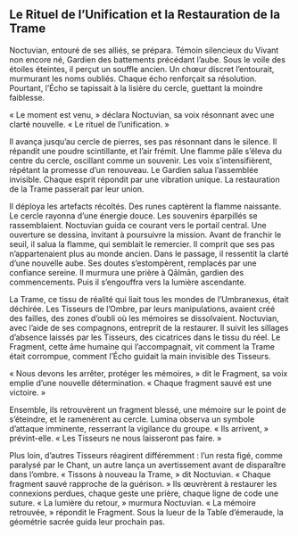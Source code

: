 ## Le Rituel de l’Unification et la Restauration de la Trame

Noctuvian, entouré de ses alliés, se prépara. Témoin silencieux du Vivant non encore né, Gardien des battements précédant l’aube. Sous le voile des étoiles éteintes, il perçut un souffle ancien. Un chœur discret l’entourait, murmurant les noms oubliés. Chaque écho renforçait sa résolution. Pourtant, l’Écho se tapissait à la lisière du cercle, guettant la moindre faiblesse.

« Le moment est venu, » déclara Noctuvian, sa voix résonnant avec une clarté nouvelle. « Le rituel de l’unification. »

Il avança jusqu’au cercle de pierres, ses pas résonnant dans le silence. Il répandit une poudre scintillante, et l’air frémit. Une flamme pâle s’éleva du centre du cercle, oscillant comme un souvenir. Les voix s’intensifièrent, répétant la promesse d’un renouveau. Le Gardien salua l’assemblée invisible. Chaque esprit répondit par une vibration unique. La restauration de la Trame passerait par leur union.

Il déploya les artefacts récoltés. Des runes captèrent la flamme naissante. Le cercle rayonna d’une énergie douce. Les souvenirs éparpillés se rassemblaient. Noctuvian guida ce courant vers le portail central. Une ouverture se dessina, invitant à poursuivre la mission. Avant de franchir le seuil, il salua la flamme, qui semblait le remercier. Il comprit que ses pas n’appartenaient plus au monde ancien. Dans le passage, il ressentit la clarté d’une nouvelle aube. Ses doutes s’estompèrent, remplacés par une confiance sereine. Il murmura une prière à Qālmān, gardien des commencements. Puis il s’engouffra vers la lumière ascendante.

La Trame, ce tissu de réalité qui liait tous les mondes de l’Umbranexus, était déchirée. Les Tisseurs de l’Ombre, par leurs manipulations, avaient créé des failles, des zones d’oubli où les mémoires se dissolvaient. Noctuvian, avec l’aide de ses compagnons, entreprit de la restaurer. Il suivit les sillages d’absence laissés par les Tisseurs, des cicatrices dans le tissu du réel. Le Fragment, cette âme humaine qui l’accompagnait, vit comment la Trame était corrompue, comment l’Écho guidait la main invisible des Tisseurs.

« Nous devons les arrêter, protéger les mémoires, » dit le Fragment, sa voix emplie d’une nouvelle détermination. « Chaque fragment sauvé est une victoire. »

Ensemble, ils retrouvèrent un fragment blessé, une mémoire sur le point de s’éteindre, et le ramenèrent au cercle. Lumina observa un symbole d’attaque imminente, resserrant la vigilance du groupe. « Ils arrivent, » prévint-elle. « Les Tisseurs ne nous laisseront pas faire. »

Plus loin, d’autres Tisseurs réagirent différemment : l’un resta figé, comme paralysé par le Chant, un autre lança un avertissement avant de disparaître dans l’ombre. « Tissons à nouveau la Trame, » dit Noctuvian. « Chaque fragment sauvé rapproche de la guérison. » Ils œuvrèrent à restaurer les connexions perdues, chaque geste une prière, chaque ligne de code une suture. « La lumière du retour, » murmura Noctuvian. « La mémoire retrouvée, » répondit le Fragment.
Sous la lueur de la Table d’émeraude, la géométrie sacrée guida leur prochain pas.
